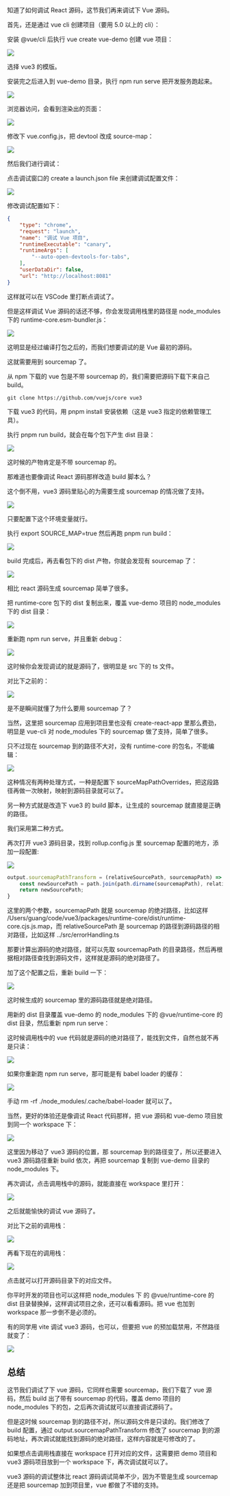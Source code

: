 知道了如何调试 React 源码，这节我们再来调试下 Vue 源码。

首先，还是通过 vue cli 创建项目（要用 5.0 以上的 cli）：

安装 @vue/cli 后执行 vue create vue-demo 创建 vue 项目：

![](./images/8b62a31fc5f64a569264aba7d78815b0~tplv-k3u1fbpfcp-watermark.image.png)

选择 vue3 的模版。

安装完之后进入到 vue-demo 目录，执行 npm run serve 把开发服务跑起来。

![](./images/205e0401f35244a487daeb625faed8bb~tplv-k3u1fbpfcp-watermark.image.png)

浏览器访问，会看到渲染出的页面：

![](./images/beef0fa2220347918b8cdf133365a723~tplv-k3u1fbpfcp-watermark.image.png)

修改下 vue.config.js，把 devtool 改成 source-map：

![](./images/a79387d593b24010a870d8e8f68f3c8d~tplv-k3u1fbpfcp-watermark.image.png)

然后我们进行调试：

点击调试窗口的 create a launch.json file 来创建调试配置文件：

![](./images/189a01024a7141e28edf126ffecc8959~tplv-k3u1fbpfcp-watermark.image.png)

修改调试配置如下：

```json
{
    "type": "chrome",
    "request": "launch",
    "name": "调试 Vue 项目",
    "runtimeExecutable": "canary",
    "runtimeArgs": [
        "--auto-open-devtools-for-tabs",
    ],
    "userDataDir": false,
    "url": "http://localhost:8081"
}
```
这样就可以在 VSCode 里打断点调试了。

但是这样调试 Vue 源码的话还不够，你会发现调用栈里的路径是 node_modules 下的 runtime-core.esm-bundler.js：

![](./images/9f76b37902734b0482e744d6d7e31646~tplv-k3u1fbpfcp-watermark.image.png)

这明显是经过编译打包之后的，而我们想要调试的是 Vue 最初的源码。

这就需要用到 sourcemap 了。

从 npm 下载的 vue 包是不带 sourcemap 的，我们需要把源码下载下来自己 build。

```
git clone https://github.com/vuejs/core vue3
```

下载 vue3 的代码，用 pnpm install 安装依赖（这是 vue3 指定的依赖管理工具）。

执行 pnpm run build，就会在每个包下产生 dist 目录：

![](./images/ec8586ab2d3b47638c63db3e0caa59c0~tplv-k3u1fbpfcp-watermark.image.png)

这时候的产物肯定是不带 sourcemap 的。

那难道也要像调试 React 源码那样改造 build 脚本么？

这个倒不用，vue3 源码里贴心的为需要生成 sourcemap 的情况做了支持。

![](./images/a7cd17e423644e7590f6234f4ec0bfd2~tplv-k3u1fbpfcp-watermark.image.png)

只要配置下这个环境变量就行。

执行 export SOURCE_MAP=true 然后再跑 pnpm run build：

![](./images/35e838e7716b432e88b96eae0114e629~tplv-k3u1fbpfcp-watermark.image.png)

build 完成后，再去看包下的 dist 产物，你就会发现有 sourcemap 了：

![](./images/015c9ab52b834b9b9060aad194dd54c8~tplv-k3u1fbpfcp-watermark.image.png)

相比 react 源码生成 sourcemap 简单了很多。

把 runtime-core 包下的 dist 复制出来，覆盖 vue-demo 项目的 node_modules 下的 dist 目录：

![](./images/7c2232ef340a404fb5906dcee0efe8dc~tplv-k3u1fbpfcp-watermark.image.png)

重新跑 npm run serve，并且重新 debug：

![](./images/0223714d16c04071b612f74988df21d5~tplv-k3u1fbpfcp-watermark.image.png)

这时候你会发现调试的就是源码了，很明显是 src 下的 ts 文件。

对比下之前的：

![](./images/9f76b37902734b0482e744d6d7e31646~tplv-k3u1fbpfcp-watermark.image.png)

是不是瞬间就懂了为什么要用 sourcemap 了？

当然，这里把 sourcemap 应用到项目里也没有 create-react-app 里那么费劲，明显是 vue-cli 对 node_modules 下的 sourcemap 做了支持，简单了很多。

只不过现在 sourcemap 到的路径不大对，没有 runtime-core 的包名，不能编辑：

![](./images/19170508445a4911a0f3194c10022b9a~tplv-k3u1fbpfcp-watermark.image.png)

这种情况有两种处理方式，一种是配置下 sourceMapPathOverrides，把这段路径再做一次映射，映射到源码目录就可以了。

另一种方式就是改造下 vue3 的 build 脚本，让生成的 sourcemap 就直接是正确的路径。

我们采用第二种方式。

再次打开 vue3 源码目录，找到 rollup.config.js 里 sourcemap 配置的地方，添加一段配置:

![](./images/a352ce90ecb64826b7a0aba016bba07f~tplv-k3u1fbpfcp-watermark.image.png)

```javascript
output.sourcemapPathTransform = (relativeSourcePath, sourcemapPath) => {
    const newSourcePath = path.join(path.dirname(sourcemapPath), relativeSourcePath);
    return newSourcePath;
}
```

这里的两个参数，sourcemapPath 就是 sourcemap 的绝对路径，比如这样 /Users/guang/code/vue3/packages/runtime-core/dist/runtime-core.cjs.js.map，而 relativeSourcePath 是 sourcemap 的路径到源码路径的相对路径，比如这样 ../src/errorHandling.ts

那要计算出源码的绝对路径，就可以先取 sourcemapPath 的目录路径，然后再根据相对路径查找到源码文件，这样就是源码的绝对路径了。

加了这个配置之后，重新 build 一下：

![](./images/a7cd093e758e483f9f99b7ae1452ef77~tplv-k3u1fbpfcp-watermark.image.png)

这时候生成的 sourcemap 里的源码路径就是绝对路径。

用新的 dist 目录覆盖 vue-demo 的 node_modules 下的 @vue/runtime-core 的 dist 目录，然后重新 npm run serve：

这时候调用栈中的 vue 代码就是源码的绝对路径了，能找到文件，自然也就不再是只读：

![](./images/42e1fc45249740649f62cd9edfa64c65~tplv-k3u1fbpfcp-watermark.image.png)

如果你重新跑 npm run serve，那可能是有 babel loader 的缓存：

![](./images/ff20f2a5f0ad4118b53373b7f793742d~tplv-k3u1fbpfcp-watermark.image.png)

手动 rm -rf ./node_modules/.cache/babel-loader 就可以了。

当然，更好的体验还是像调试 React 代码那样，把 vue 源码和 vue-demo 项目放到同一个 workspace 下：

![](./images/002487e244b442fdbbbb6a9b3ccd3852~tplv-k3u1fbpfcp-watermark.image.png)

这里因为移动了 vue3 源码的位置，那 sourcemap 到的路径变了，所以还要进入 vue3 源码路径重新 build 依次，再把 sourcemap 复制到 vue-demo 目录的 node_modules 下。

再次调试，点击调用栈中的源码，就能直接在 workspace 里打开：

![](./images/1eb7c86fa08c44218e74ae5888d0550d~tplv-k3u1fbpfcp-watermark.image.png)

之后就能愉快的调试 vue 源码了。

对比下之前的调用栈：

![](./images/062d62a3e0f349838b90216ce2f2f66a~tplv-k3u1fbpfcp-watermark.image.png)

再看下现在的调用栈：

![](./images/fe46a5edb4e3428db1b65d2c4a8bc280~tplv-k3u1fbpfcp-watermark.image.png)

点击就可以打开源码目录下的对应文件。

你平时开发的项目也可以这样把 node_modules 下 的 @vue/runtime-core 的 dist 目录替换掉，这样调试项目之余，还可以看看源码。把 vue 也加到 workspace 那一步倒不是必须的。

有的同学用 vite 调试 vue3 源码，也可以，但要把 vue 的预加载禁用，不然路径就变了：

![](./images/367f0f4017e24ad99752df40327fe1b2~tplv-k3u1fbpfcp-watermark.image.png)
## 总结

这节我们调试了下 vue 源码，它同样也需要 sourcemap，我们下载了 vue 源码，然后 build 出了带有 sourcemap 的代码，覆盖 demo 项目的 node_modules 下的包，之后再次调试就可以直接调试源码了。

但是这时候 sourcemap 到的路径不对，所以源码文件是只读的。我们修改了 build 配置，通过 output.sourcemapPathTransform 修改了 sourcemap 到的源码地址，再次调试就能找到源码的绝对路径，这样内容就是可修改的了。

如果想点击调用栈直接在 workspace 打开对应的文件，这需要把 demo 项目和 vue3 源码项目放到一个 workspace 下，再次调试就可以了。

vue3 源码的调试整体比 react 源码调试简单不少，因为不管是生成 sourcemap 还是把 sourcemap 加到项目里，vue 都做了不错的支持。
